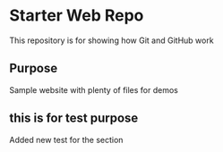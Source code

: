# Starter Web Repo

This repository is for showing how Git and GitHub work

## Purpose

Sample website with plenty of files for demos


## this is for test purpose

Added new test for the section